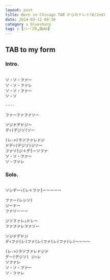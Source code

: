 ```yaml
---
layout: post
title: Born in Chicago TAB からのドレミ(D/2nd)
date: 2014-03-12 09:30
category : bluesharp
tags : [ハープD,曲Am]
---
```


## TAB to my form

### Intro.

~~~

ソ・ソ・ファー
ソ・ソ・ファレ
ソ・ソ・ファー
ソ・ソ

----

ファーファファソー

ソジドデドジー
デ↑(デジソ)ソー

(レ->)ラソファレドジ
ドデ↑(デジソ)ジソー
ファソ[ジ＋デ]ーソファ
ソ・ソ・ファー
ソ・ファレ

~~~

### Solo.

~~~

ソシデー↑[レ＋ファ]ーーーーー

ファー(レシソ)
ジードー
ファソーーー

ジソファレ↓ドレー
ファファレファソー

ソジドデドジ
デ↑ファ(レ)ファ(レ)ファ(レ)ファ(レ)〜〜〜〜

(レ->)ラソファレドジド
デー(デジソ) ジ↑レ
ソファレ
ソ・ソ・ファー
ソ・ファレ

~~~
